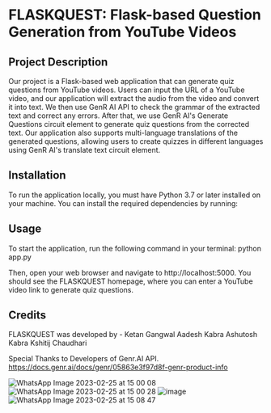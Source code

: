 # FLASKQUEST: Flask-based Question Generation from YouTube Videos

## Project Description
Our project is a Flask-based web application that can generate quiz questions from YouTube videos. Users can input the URL of a YouTube video, and our application will extract the audio from the video and convert it into text. We then use GenR AI API to check the grammar of the extracted text and correct any errors. After that, we use GenR AI's Generate Questions circuit element to generate quiz questions from the corrected text. Our application also supports multi-language translations of the generated questions, allowing users to create quizzes in different languages using GenR AI's translate text circuit element.

## Installation
To run the application locally, you must have Python 3.7 or later installed on your machine. You can install the required dependencies by running:

## Usage
To start the application, run the following command in your terminal:
python app.py

Then, open your web browser and navigate to http://localhost:5000. You should see the FLASKQUEST homepage, where you can enter a YouTube video link to generate quiz questions.

## Credits
FLASKQUEST was developed by - 
Ketan Gangwal
Aadesh Kabra
Ashutosh Kabra
Kshitij Chaudhari

Special Thanks to Developers of Genr.AI API. 
https://docs.genr.ai/docs/genr/05863e3f97d8f-genr-product-info

![WhatsApp Image 2023-02-25 at 15 00 08](https://user-images.githubusercontent.com/103509365/221349922-7e636e12-49ee-498f-9b3c-9ec75a9faca2.jpg)
![WhatsApp Image 2023-02-25 at 15 00 28](https://user-images.githubusercontent.com/103509365/221349916-d6b1ae47-4e94-42fd-a457-d11e34608b41.jpg)
![image](https://user-images.githubusercontent.com/103509365/221349903-0cee4fbd-996e-4c5e-85b6-4d7290153ec8.png)
![WhatsApp Image 2023-02-25 at 15 08 47](https://user-images.githubusercontent.com/103509365/221350202-3e2706a9-5fa3-412c-b42e-5ca369e4963c.jpg)



